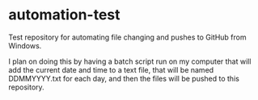 # automation-test
Test repository for automating file changing and pushes to GitHub from Windows.

I plan on doing this by having a batch script run on my computer that will add 
the current date and time to a text file, that will be named DDMMYYYY.txt for each day, and then
the files will be pushed to this repository.
